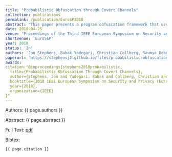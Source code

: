 ```yaml
---
title: "Probabilistic Obfuscation through Covert Channels"
collection: publications
permalink: /publication/EuroSP2018
abstract: "This paper presents a program obfuscation framework that uses covert channels through the program's execution environment to obfuscate information flow through the program. Unlike prior works on obfuscation, the use of covert channels removes visible information flows from the computation of the program and reroutes them through the program's runtime system and/or the operating system. This renders these information flows, and the corresponding control and data dependencies, invisible to program analysis tools such as symbolic execution engines. Additionally, we present the idea of probabilistic obfuscation which uses imperfect covert channels to leak information with some probabilistic guarantees. Experimental evaluation of our approach against state of the art detection and analysis techniques show the engines are not well-equipped to handle these obfuscations, particularly those of the probabilistic variety."
date: 2018-04-25
venue: 'Proceedings of the Third IEEE European Symposium on Security and Privacy'
shortvenue: 'EuroS&P'
year: 2018
status: 'In'
authors: 'Jon Stephens, Babak Yadegari, Christian Collberg, Saumya Debray, Carlos Scheidegger'
paperurl: 'https://stephensj2.github.io/files/probabilistic-obfuscation-covert.pdf'
awards:
citation:"@inproceedings{stephens2018probabilistic,
  title={Probabilistic Obfuscation Through Covert Channels},
  author={Stephens, Jon and Yadegari, Babak and Collberg, Christian and Debray, Saumya and Scheidegger, Carlos},
  booktitle={2018 IEEE European Symposium on Security and Privacy (EuroS&P)},
  year={2018},
  organization={IEEE}
}"
---
```


Authors: {{ page.authors }}

Abstract: {{ page.abstract }}

Full Text: [pdf]({{page.paperurl}})

Bibtex: 
```
{{ page.citation }}
```
